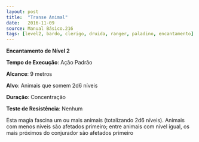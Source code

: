 ```yaml
---
layout: post
title:  "Transe Animal"
date:   2016-11-09
source: Manual Básico.216
tags: [level2, bardo, clerigo, druida, ranger, paladino, encantamento]
---
```


**Encantamento de Nível 2**

**Tempo de Execução**: Ação Padrão

**Alcance**: 9 metros

**Alvo**: Animais que somem 2d6 níveis

**Duração**: Concentração

**Teste de Resistência**: Nenhum

Esta magia fascina um ou mais animais (totalizando 2d6 níveis). Animais com menos níveis são afetados primeiro; entre animais com nível igual, os mais próximos do conjurador são afetados primeiro